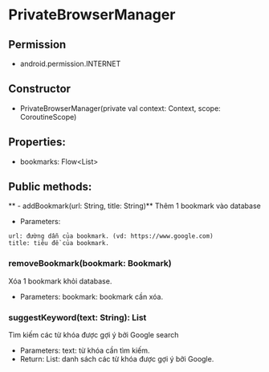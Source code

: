 

# PrivateBrowserManager

## Permission
- android.permission.INTERNET

## Constructor
- PrivateBrowserManager(private val context: Context, scope: CoroutineScope)

## Properties:
- bookmarks: Flow<List<Bookmark>>
## Public methods:
** - addBookmark(url: String, title: String)**
Thêm 1 bookmark vào database
+ Parameters:
```
url: đường dẫn của bookmark. (vd: https://www.google.com)
title: tiêu đề của bookmark.
```

### removeBookmark(bookmark: Bookmark)
Xóa 1 bookmark khỏi database.
+ Parameters:
bookmark: bookmark cần xóa.

### suggestKeyword(text: String): List<String>
Tìm kiếm các từ khóa được gợi ý bởi Google search
+ Parameters:
text: từ khóa cần tìm kiếm.
+ Return:
List<String>: danh sách các từ khóa được gợi ý bởi Google.




